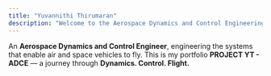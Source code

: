 ```yaml
---
title: "Yuvannithi Thirumaran"
description: "Welcome to the Aerospace Dynamics and Control Engineering portfolio of Yuvannithi Thirumaran."
---
```


An **Aerospace Dynamics and Control Engineer**, engineering the systems that enable air and space vehicles to fly. This is my portfolio **PROJECT YT - ADCE** — a journey through **Dynamics. Control. Flight.**
